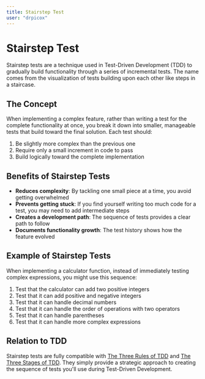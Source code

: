 ```yaml
---
title: Stairstep Test
user: "drpicox"
---
```


# Stairstep Test

Stairstep tests are a technique used in Test-Driven Development (TDD) to gradually build functionality through a series of incremental tests. The name comes from the visualization of tests building upon each other like steps in a staircase.

## The Concept

When implementing a complex feature, rather than writing a test for the complete functionality at once, you break it down into smaller, manageable tests that build toward the final solution. Each test should:

1. Be slightly more complex than the previous one
2. Require only a small increment in code to pass
3. Build logically toward the complete implementation

## Benefits of Stairstep Tests

- **Reduces complexity**: By tackling one small piece at a time, you avoid getting overwhelmed
- **Prevents getting stuck**: If you find yourself writing too much code for a test, you may need to add intermediate steps
- **Creates a development path**: The sequence of tests provides a clear path to follow
- **Documents functionality growth**: The test history shows how the feature evolved

## Example of Stairstep Tests

When implementing a calculator function, instead of immediately testing complex expressions, you might use this sequence:

1. Test that the calculator can add two positive integers
2. Test that it can add positive and negative integers
3. Test that it can handle decimal numbers
4. Test that it can handle the order of operations with two operators
5. Test that it can handle parentheses
6. Test that it can handle more complex expressions

## Relation to TDD

Stairstep tests are fully compatible with [The Three Rules of TDD](/testing/the-three-rules-of-tdd) and [The Three Stages of TDD](/testing/the-three-stages-of-tdd). They simply provide a strategic approach to creating the sequence of tests you'll use during Test-Driven Development.